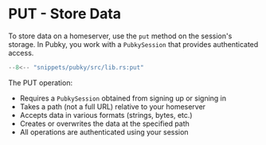 # PUT - Store Data

To store data on a homeserver, use the `put` method on the session's storage. In Pubky, you work with a `PubkySession` that provides authenticated access.

```rust
--8<-- "snippets/pubky/src/lib.rs:put"
```

The PUT operation:

- Requires a `PubkySession` obtained from signing up or signing in
- Takes a path (not a full URL) relative to your homeserver
- Accepts data in various formats (strings, bytes, etc.)
- Creates or overwrites the data at the specified path
- All operations are authenticated using your session
